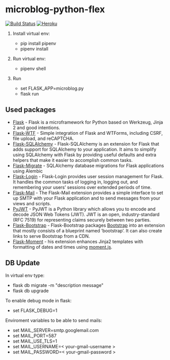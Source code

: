 microblog-python-flex
=====================

[![Build Status](https://travis-ci.org/pandreyn/microblog-python-flex.svg?branch=master)](https://travis-ci.org/pandreyn/microblog-python-flex) [![Heroku](https://heroku-badge.herokuapp.com/?app=peaceful-woodland-31936&style=flat)](https://peaceful-woodland-31936.herokuapp.com/)



1. Install virtual env:
    * pip install pipenv
    * pipenv install

2. Run virtual env:
    * pipenv shell

3. Run
    * set FLASK_APP=microblog.py
    * flask run

Used packages
-------------

* [Flask](http://flask.pocoo.org/) - Flask is a microframework for Python based on Werkzeug, Jinja 2 and good intentions.
* [Flask-WTF](https://flask-wtf.readthedocs.io/en/stable/) - Simple integration of Flask and WTForms, including CSRF, file upload, and reCAPTCHA.
* [Flask-SQLAlchemy](http://flask-sqlalchemy.pocoo.org) - Flask-SQLAlchemy is an extension for Flask that adds support for SQLAlchemy to your application. It aims to simplify using SQLAlchemy with Flask by providing useful defaults and extra helpers that make it easier to accomplish common tasks.
* [Flask-Migrate](https://github.com/miguelgrinberg/flask-migrate) - SQLAlchemy database migrations for Flask applications using Alembic
* [Flask-Login](https://flask-login.readthedocs.io/en/latest/) - Flask-Login provides user session management for Flask. It handles the common tasks of logging in, logging out, and remembering your users’ sessions over extended periods of time.
* [Flask-Mail](https://pythonhosted.org/Flask-Mail/) - The Flask-Mail extension provides a simple interface to set up SMTP with your Flask application and to send messages from your views and scripts.
* [PyJWT](https://pyjwt.readthedocs.io/en/latest/) - PyJWT is a Python library which allows you to encode and decode JSON Web Tokens (JWT). JWT is an open, industry-standard (RFC 7519) for representing claims securely between two parties.
* [Flask-Bootstrap](https://pythonhosted.org/Flask-Bootstrap) - Flask-Bootstrap packages [Bootstrap](http://getbootstrap.com/) into an extension that mostly consists of a blueprint named ‘bootstrap’. It can also create links to serve Bootstrap from a CDN.
* [Flask-Moment](https://github.com/miguelgrinberg/flask-moment/) - his extension enhances Jinja2 templates with formatting of dates and times using [moment.js](http://momentjs.com/).

DB Update
---------

In virtual env type:

* flask db migrate -m "description message"
* flask db upgrade

To enable debug mode in flask:

* set FLASK_DEBUG=1

Enviroment variables to be able to send mails:

* set MAIL_SERVER=smtp.googlemail.com
* set MAIL_PORT=587
* set MAIL_USE_TLS=1
* set MAIL_USERNAME=< your-gmail-username >
* set MAIL_PASSWORD=< your-gmail-password >